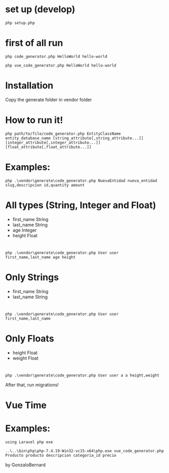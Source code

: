 # set up (develop)
    php setup.php

# first of all run
    php code_generator.php HelloWorld hello-world

    php vue_code_generator.php HelloWorld hello-world


# Installation
Copy the generate folder in vendor folder

# How to run it!
    php path/to/file/code_generator.php EntityClassName entity_database_name [string_attribute[,string_attribute...]] [integer_attribute[,integer_attribute...]] [float_attribute[,float_attribute...]]

# Examples:

    php .\vendor\generate\code_generator.php NuevaEntidad nueva_entidad slug,descripcion id,quantity amount

# All types (String, Integer and Float)
- first_name   String
- last_name    String
- age          Integer
- height       Float
#
    php .\vendor\generate\code_generator.php User user first_name,last_name age height


# Only Strings
- first_name   String
- last_name    String

#
    php .\vendor\generate\code_generator.php User user first_name,last_name


# Only Floats
- height   Float
- weight   Float

#
    php .\vendor\generate\code_generator.php User user a a height,weight


After that, run migrations!


# Vue Time

# Examples:
    using Laravel php exe

    ..\..\bin\php\php-7.4.19-Win32-vc15-x64\php.exe vue_code_generator.php Producto producto descripcion categoria_id precio

by GonzaloBernard
